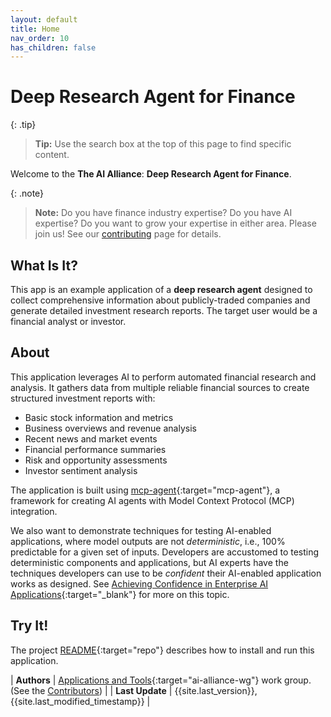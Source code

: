 ```yaml
---
layout: default
title: Home
nav_order: 10
has_children: false
---
```


# Deep Research Agent for Finance

{: .tip}
> **Tip:** Use the search box at the top of this page to find specific content.

Welcome to the **The AI Alliance**: **Deep Research Agent for Finance**. 

{: .note}
> **Note:** Do you have finance industry expertise? Do you have AI expertise? Do you want to grow your expertise in either area. Please join us! See our [contributing]({{site.baseurl}}/contributing) page for details.

## What Is It?

This app is an example application of a **deep research agent** designed to collect comprehensive information about publicly-traded companies and generate detailed investment research reports. The target user would be a financial analyst or investor.

## About

This application leverages AI to perform automated financial research and analysis. It gathers data from multiple reliable financial sources to create structured investment reports with:

- Basic stock information and metrics
- Business overviews and revenue analysis
- Recent news and market events
- Financial performance summaries
- Risk and opportunity assessments
- Investor sentiment analysis

The application is built using [mcp-agent](https://github.com/lastmile-ai/mcp-agent){:target="mcp-agent"}, a framework for creating AI agents with Model Context Protocol (MCP) integration.

We also want to demonstrate techniques for testing AI-enabled applications, where model outputs are not _deterministic_, i.e., 100% predictable for a given set of inputs. Developers are accustomed to testing deterministic components and applications, but AI experts have the techniques developers can use to be _confident_ their AI-enabled application works as designed. See [Achieving Confidence in Enterprise AI Applications](https://the-ai-alliance.github.io/ai-application-testing/){:target="_blank"} for more on this topic.

## Try It!

The project [README](https://github.com/The-AI-Alliance/deep-research-agent-for-finance){:target="repo"} describes how to install and run this application.


| **Authors**     | [Applications and Tools](https://thealliance.ai/focus-areas/applications-and-tools){:target="ai-alliance-wg"} work group. (See the [Contributors]({{site.baseurl}}/contributing/#contributors)) |
| **Last Update** | {{site.last_version}}, {{site.last_modified_timestamp}} |

